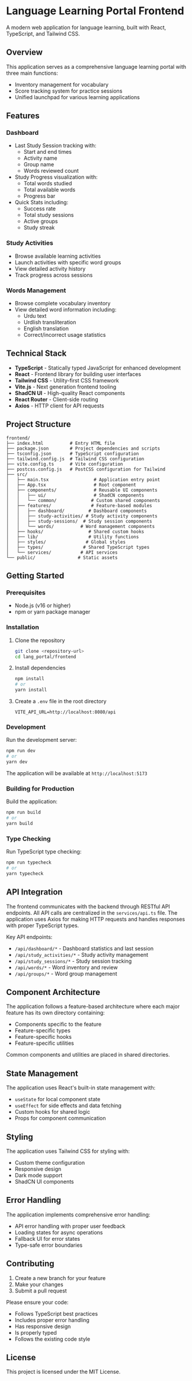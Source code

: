 # Language Learning Portal Frontend

A modern web application for language learning, built with React, TypeScript, and Tailwind CSS.

## Overview

This application serves as a comprehensive language learning portal with three main functions:
- Inventory management for vocabulary
- Score tracking system for practice sessions
- Unified launchpad for various learning applications

## Features

### Dashboard
- Last Study Session tracking with:
  - Start and end times
  - Activity name
  - Group name
  - Words reviewed count
- Study Progress visualization with:
  - Total words studied
  - Total available words
  - Progress bar
- Quick Stats including:
  - Success rate
  - Total study sessions
  - Active groups
  - Study streak

### Study Activities
- Browse available learning activities
- Launch activities with specific word groups
- View detailed activity history
- Track progress across sessions

### Words Management
- Browse complete vocabulary inventory
- View detailed word information including:
  - Urdu text
  - Urdlish transliteration
  - English translation
  - Correct/incorrect usage statistics

## Technical Stack

- **TypeScript** - Statically typed JavaScript for enhanced development
- **React** - Frontend library for building user interfaces
- **Tailwind CSS** - Utility-first CSS framework
- **Vite.js** - Next generation frontend tooling
- **ShadCN UI** - High-quality React components
- **React Router** - Client-side routing
- **Axios** - HTTP client for API requests

## Project Structure

```text
frontend/
├── index.html          # Entry HTML file
├── package.json        # Project dependencies and scripts
├── tsconfig.json       # TypeScript configuration
├── tailwind.config.js  # Tailwind CSS configuration
├── vite.config.ts      # Vite configuration
├── postcss.config.js   # PostCSS configuration for Tailwind
├── src/
│   ├── main.tsx                 # Application entry point
│   ├── App.tsx                  # Root component
│   ├── components/              # Reusable UI components
│   │   ├── ui/                  # ShadCN components
│   │   └── common/             # Custom shared components
│   ├── features/               # Feature-based modules
│   │   ├── dashboard/         # Dashboard components
│   │   ├── study-activities/ # Study activity components
│   │   ├── study-sessions/  # Study session components
│   │   └── words/          # Word management components
│   ├── hooks/                 # Shared custom hooks
│   ├── lib/                   # Utility functions
│   ├── styles/               # Global styles
│   ├── types/               # Shared TypeScript types
│   └── services/           # API services
└── public/                # Static assets
```

## Getting Started

### Prerequisites

- Node.js (v16 or higher)
- npm or yarn package manager

### Installation

1. Clone the repository

   ```bash
   git clone <repository-url>
   cd lang_portal/frontend
   ```

2. Install dependencies

   ```bash
   npm install
   # or
   yarn install
   ```

3. Create a `.env` file in the root directory

   ```env
   VITE_API_URL=http://localhost:8080/api
   ```

### Development

Run the development server:

```bash
npm run dev
# or
yarn dev
```

The application will be available at `http://localhost:5173`

### Building for Production

Build the application:

```bash
npm run build
# or
yarn build
```

### Type Checking

Run TypeScript type checking:

```bash
npm run typecheck
# or
yarn typecheck
```

## API Integration

The frontend communicates with the backend through RESTful API endpoints. All API calls are centralized in the `services/api.ts` file. The application uses Axios for making HTTP requests and handles responses with proper TypeScript types.

Key API endpoints:

- `/api/dashboard/*` - Dashboard statistics and last session
- `/api/study_activities/*` - Study activity management
- `/api/study_sessions/*` - Study session tracking
- `/api/words/*` - Word inventory and review
- `/api/groups/*` - Word group management

## Component Architecture

The application follows a feature-based architecture where each major feature has its own directory containing:

- Components specific to the feature
- Feature-specific types
- Feature-specific hooks
- Feature-specific utilities

Common components and utilities are placed in shared directories.

## State Management

The application uses React's built-in state management with:

- `useState` for local component state
- `useEffect` for side effects and data fetching
- Custom hooks for shared logic
- Props for component communication

## Styling

The application uses Tailwind CSS for styling with:

- Custom theme configuration
- Responsive design
- Dark mode support
- ShadCN UI components

## Error Handling

The application implements comprehensive error handling:

- API error handling with proper user feedback
- Loading states for async operations
- Fallback UI for error states
- Type-safe error boundaries

## Contributing

1. Create a new branch for your feature
2. Make your changes
3. Submit a pull request

Please ensure your code:
- Follows TypeScript best practices
- Includes proper error handling
- Has responsive design
- Is properly typed
- Follows the existing code style

## License

This project is licensed under the MIT License.
